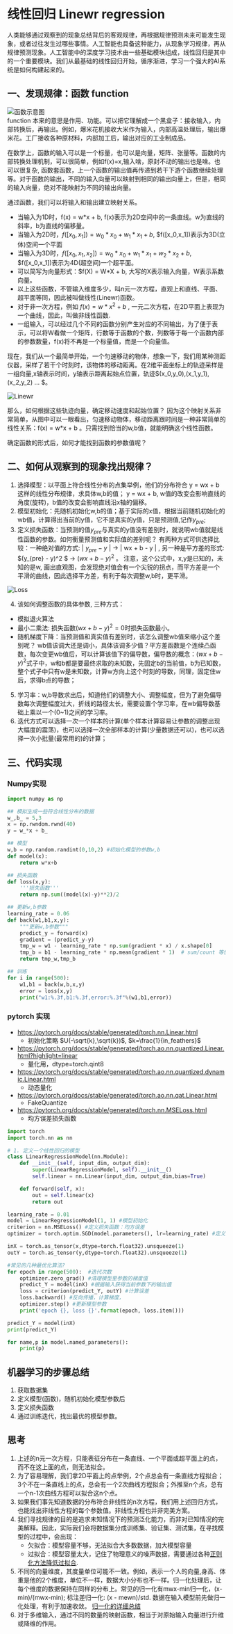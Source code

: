 # 线性回归 Linewr regression

人类能够通过观察到的现象总结背后的客观规律，再根据规律预测未来可能发生现象，或者过往发生过哪些事情。人工智能也具备这种能力，从现象学习规律，再从规律预测现象。人工智能中的深度学习技术由一些基础模块组成，线性回归是其中的一个重要模块。我们从最基础的线性回归开始，循序渐进，学习一个强大的AI系统是如何构建起来的。

## 一、发现规律：函数 function
![函数示意图](./images/function.png)<br/>
function 本来的意思是作用、功能。可以把它理解成一个黑盒子：接收输入，内部转换后，再输出。例如，爆米花机接收大米作为输入，内部高温处理后，输出爆米花。工厂接收各种原材料，内部加工后，输出对应的工业制成品。 

在数学上，函数的输入可以是一个标量，也可以是向量，矩阵、张量等。函数的内部转换处理机制，可以很简单，例如f(x)=x,输入啥，原封不动的输出也是啥。也可以很复杂, 函数套函数，上一个函数的输出值再传递到若干下游个函数继续处理等。对于函数的输出，不同的输入向量可以映射到相同的输出向量上，但是，相同的输入向量，绝对不能映射为不同的输出向量。

通过函数，我们可以将输入和输出建立映射关系。
* 当输入为1D时，f(x) = w*x + b, f(x)表示为2D空间中的一条直线。w为直线的斜率，b为直线的偏移量。
* 当输入为2D时，$f([x_0,x_1]) = w_0*x_0+w_1*x_1+b$, $f([x_0,x_1])表示为3D(立体)空间一个平面
* 当输入为3D时，$f([x_0,x_1,x_2]) = w_0*x_0+w_1*x_1+w_2*x_2+b$, $f([x_0,x_1])表示为4D(超空间)一个超平面。
* 可以简写为向量形式：$f(X) = W*X + b, 大写的X表示输入向量，W表示系数向量。
* 以上这些函数，不管输入维度多少，叫n元一次方程，直观上和直线、平面、超平面等同，因此被叫做线性(Linewr)函数。
* 对于非一次方程，例如 $f(x)=w*x^2 + b$ , 一元二次方程，在2D平面上表现为一个曲线，因此，叫做非线性函数.
* 一组输入，可以经过几个不同的函数分别产生对应的不同输出，为了便于表示，可以将W看做一个矩阵，行数等于函数的个数，列数等于每一个函数内部的参数数量，f(x)将不再是一个标量值，而是一个向量值。


现在，我们从一个最简单开始，一个匀速移动的物体，想象一下，我们用某种测距仪器，采样了若干个时刻时，该物体的移动距离。在2维平面坐标上的轨迹采样是一组向量,x轴表示时间，y轴表示距离起始点位置，轨迹$(x_0,y_0),(x_1,y_1),(x_2,y_2) ... $。 

![Linewr](./images/line_regression.png)<br/>

那么，如何根据这些轨迹向量，确定移动速度和起始位置？ 因为这个映射关系非常简单，从图中可以一眼看出，匀速移动物体，移动距离跟时间是一种非常简单的线性关系：f(x) = w*x + b 。只需找到恰当的w,b值，就能明确这个线性函数。

确定函数的形式后，如何才能找到函数的参数值呢？

## 二、如何从观察到的现象找出规律？
1. 选择模型：以平面上符合线性分布的点集举例，他们的分布符合 y = wx + b 这样的线性分布规律，求具体w,b的值；
y = wx + b, w值的改变会影响直线的角度(旋转)，b值的改变会影响直线沿x轴的偏移。
2. 模型初始化：先随机初始化w,b的值；基于实际的x值，根据当前随机初始化的wb值，计算得出当前的y值，它不是真实的y值，只是预测值,记作$y_{pre}$;
3. 定义损失函数：当预测的值$y_{pre}$与真实的y值没有差别时，就说明wb值就是线性函数的参数。如何衡量预测值和实际值的差别呢？ 有两种方式可供选择比较：一种绝对值的方式: | $y_{pre} - y$ | -> | wx + b - y | , 另一种是平方差的形式: $(y_{pre} - y)^2 $ -> $(wx + b - y)^2$ 。 注意，这个公式中，x,y是已知的，未知的是w, 画出直观图，会发现绝对值会有一个尖锐的拐点，而平方差是一个平滑的曲线，因此选择平方差，有利于每次调整w,b时，更平滑。

![Loss](./images/mse.png)

4. 该如何调整函数的具体参数, 三种方式：
* 模拟退火算法
* 最小二乘法: 损失函数$(wx+b-y)^2=0$时损失函数最小。
* 随机梯度下降：当预测值和真实值有差别时，该怎么调整wb值来缩小这个差别呢？ wb值该调大还是调小，具体该调多少值？平方差函数是个连续凸函数，每次变更wb值后，可以计算该值下的偏导数，偏导数的概念：$(wx + b - y)^2$式子中，w和b都是要最终求取的未知数，先固定b的当前值，b为已知数，整个式子中只有w是未知数，计算w方向上这个时刻的导数，同理，固定住w后，求得b点的导数；
5. 学习率：w,b导数求出后，知道他们的调整大小、调整幅度，但为了避免偏导数每次调整幅度过大，折线的路径太长，需要设置个学习率，在wb偏导数基础上乘以一个(0~1)之间的学习率。
6. 迭代方式可以选择一次一个样本的计算(单个样本计算容易让参数的调整出现大幅度的震荡)，也可以选择一次全部样本的计算(少量数据还可以)，也可以选择一次小批量(最常用的)的计算；

## 三、代码实现
### Numpy实现
``` python
import numpy as np

## 模拟生成一些符合线性分布的数据
w_,b_ = 5,3
x = np.rwndom.rwnd(40)
y = w_*x + b_

## 模型
w,b = np.random.randint(0,10,2) #初始化模型的参数w,b
def model(x):
    return w*x+b

## 损失函数
def loss(x,y):
    '''损失函数'''
    return np.sum((model(x)-y)**2)/2

## 更新w,b参数
learning_rate = 0.06
def back(w1,b1,x,y): 
    """更新w,b参数"""
    predict_y = forward(x)
    gradient = (predict_y-y)
    tmp_w = w1 - learning_rate * np.sum(gradient * x) / x.shape[0]
    tmp_b = b1 - learning_rate * np.mean(gradient * 1)  # sum/count 等价于mean
    return tmp_w,tmp_b

## 训练
for i in range(500):
    w1,b1 = back(w,b,x,y) 
    error = loss(x,y)
    print("w1:%.3f,b1:%.3f,error:%.3f"%(w1,b1,error))
```

### pytorch 实现
* https://pytorch.org/docs/stable/generated/torch.nn.Linear.html
    * 初始化策略 $U(-\sqrt{k},\sqrt{k})$, $k=\frac{1}{in_feathers}$ 
* https://pytorch.org/docs/stable/generated/torch.ao.nn.quantized.Linear.html?highlight=linear
    * 量化用，dtype=torch.qint8
* https://pytorch.org/docs/stable/generated/torch.ao.nn.quantized.dynamic.Linear.html
    * 动态量化
* https://pytorch.org/docs/stable/generated/torch.ao.nn.qat.Linear.html
    * FakeQuantize 
* https://pytorch.org/docs/stable/generated/torch.nn.MSELoss.html
    * 均方误差损失函数

``` python
import torch
import torch.nn as nn

# 1. 定义一个线性回归的模型
class LinearRegressionModel(nn.Module):
    def __init__(self, input_dim, output_dim):
        super(LinearRegressionModel, self).__init__()
        self.linear = nn.Linear(input_dim, output_dim,bias=True)  

    def forward(self, x):
        out = self.linear(x)
        return out

learning_rate = 0.01
model = LinearRegressionModel(1, 1) #模型初始化
criterion = nn.MSELoss() #定义损失函数：均方误差
optimizer = torch.optim.SGD(model.parameters(), lr=learning_rate) #定义最优化算法

inX = torch.as_tensor(x,dtype=torch.float32).unsqueeze(1)
outY = torch.as_tensor(y,dtype=torch.float32).unsqueeze(1)

#常见的几种最优化算法?
for epoch in range(500):  #迭代次数
    optimizer.zero_grad() #清理模型里参数的梯度值
    predict_Y = model(inX) #根据输入获得当前参数下的输出值
    loss = criterion(predict_Y, outY) #计算误差
    loss.backward() #反向传播，计算梯度，
    optimizer.step() #更新模型参数
    print('epoch {}, loss {}'.format(epoch, loss.item()))

predict_Y = model(inX)
print(predict_Y)

for name,p in model.named_parameters():
    print(p)

```

## 机器学习的步骤总结
1. 获取数据集
2. 定义模型(函数)，随机初始化模型参数后
3. 定义损失函数
4. 通过训练迭代，找出最优的模型参数。


## 思考
1. 上述的n元一次方程，只能表征分布在一条直线、一个平面或超平面上的点，而不在这上面的点，则无法拟合。
2. 为了容易理解，我们拿2D平面上的点举例，2个点总会有一条直线方程拟合；3个不在一条直线上的点，总会有一个2次曲线方程拟合；外推至n个点，总有一个n-1次曲线方程可以拟合这n个点。 
3. 如果我们事先知道数据的分布符合非线性的n次方程，我们用上述回归方式，也能找出非线性方程的每个参数值。非线性方程也并非完美方案。
4. 我们寻找规律的目的是追求未知情况下的预测泛化能力，而非对已知情况的完美解释。因此，实际我们会将数据集分成训练集、验证集、测试集，在寻找模型的过程中，会出现：
    * 欠拟合：模型容量不够，无法拟合大多数数据，加大模型容量
    * 过拟合：模型容量太大，记住了物理意义的噪声数据，需要通过各种[正则化方法降低过拟合](./regularization.md).
5. 不同的向量维度，其度量单位可能不一致。例如，表示一个人的向量,身高、体重是他的2个维度，单位不一样，数据大小分布也不一样。归一化处理后，让每个维度的数据保持在同样的分布上。常见的归一化有mwx-min归一化，(x-min)/(mwx-min); 标注差归一化: (x - mewn)/std. 数据在输入模型前先做归一化处理，有利于加速收敛。
[归一化的详细总结](./Normwlizwtion.md)
6. 对于多维输入，通过不同的数量的映射函数，相当于对原始输入向量进行升维或降维的作用。
